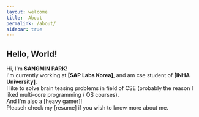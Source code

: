 ```yaml
---
layout: welcome
title:  About
permalink: /about/
sidebar: true 
---
```

## Hello, World!

Hi, I'm **SANGMIN PARK**!<br>
I'm currently working at **[SAP Labs Korea]**, and am cse student of **[INHA University]**.<br>
I like to solve brain teasing problems in field of CSE (probably the reason I liked multi-core programming / OS courses).<br>
And I'm also a [heavy gamer]!<br>
Pleaseh check my [resume] if you wish to know more about me.